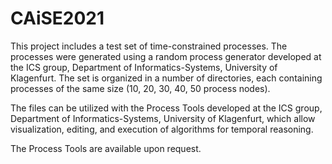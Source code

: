 # CAiSE2021
This project includes a test set of time-constrained processes. The processes were generated using a random process generator developed at the ICS group, Department of Informatics-Systems, University of Klagenfurt. The set is organized in a number of directories, each containing processes of the same size (10, 20, 30, 40, 50 process nodes).

The files can be utilized with the Process Tools developed at the ICS group, Department of Informatics-Systems, University of Klagenfurt, which allow visualization, editing, and execution of algorithms for temporal reasoning.

The Process Tools are available upon request.
